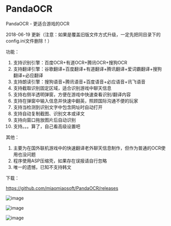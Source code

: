 # PandaOCR
PandaOCR - 更适合游戏的OCR

2018-06-19 更新（注意：如果是覆盖旧版文件方式升级，一定先把同目录下的config.ini文件删除！）

功能：
01. 支持识别引擎：百度OCR+有道OCR+腾讯OCR+搜狗OCR
02. 支持翻译引擎：谷歌翻译+百度翻译+有道翻译+腾讯翻译+爱词霸翻译+搜狗翻译+必应翻译
03. 支持朗读引擎：搜狗语音+腾讯语音+百度语音+必应语音+讯飞语音
04. 支持截取识别固定区域，适合识别游戏中聊天信息
05. 支持右侧半透明弹窗，方便在游戏中快速查看识别/翻译内容
06. 支持在弹窗中输入信息并快速中翻英，照顾国际沟通不便的玩家
07. 支持当检测到识别文字中包含网址时自动打开
08. 支持自动复制截图、识别文本或译文
09. 支持向窗口拖放图片后自动识别
10. 支持。。。算了，自己看高级设置吧

其他：
01. 主要为在国外联机游戏中的快速翻译老外聊天信息制作，但作为普通的OCR使用也没问题
02. 程序使用ASP压缩壳，如果存在误报请自行忽略
03. 唯一的遗憾，已知不支持韩文

下载：

https://github.com/miaomiaosoft/PandaOCR/releases

![image](https://raw.githubusercontent.com/miaomiaosoft/PandaOCR/master/images/002.png)

![image](https://raw.githubusercontent.com/miaomiaosoft/PandaOCR/master/images/003.png)

![image](https://raw.githubusercontent.com/miaomiaosoft/PandaOCR/master/images/001.jpg)
